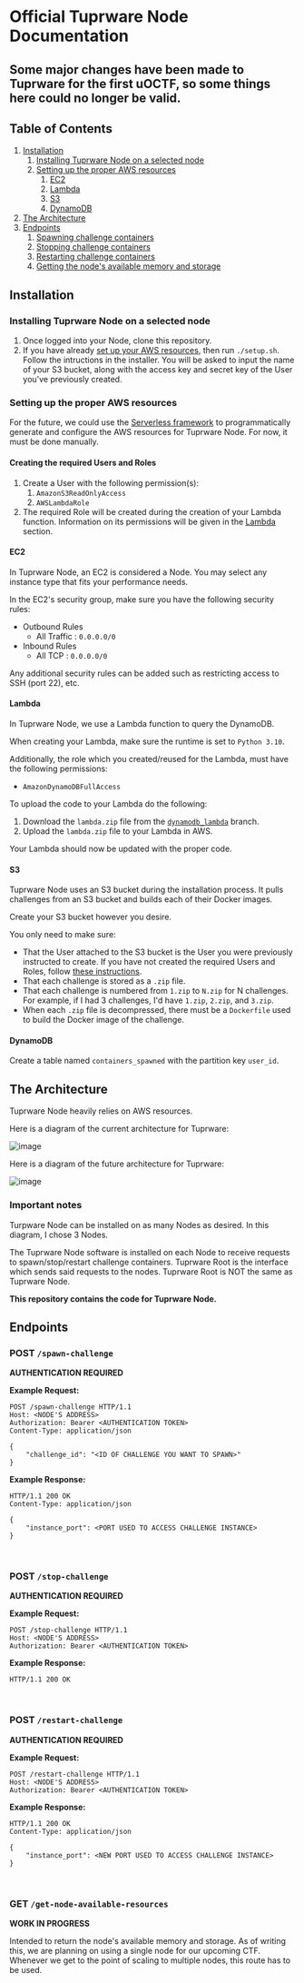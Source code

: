 # Official Tuprware Node Documentation

## Some major changes have been made to Tuprware for the first uOCTF, so some things here could no longer be valid. 

## Table of Contents
1. [Installation](#installation)
    1. [Installing Tuprware Node on a selected node](#installing-tuprware-node-on-a-selected-node)
    2. [Setting up the proper AWS resources](#setting-up-the-proper-aws-resources)
        1. [EC2](#ec2)
        2. [Lambda](#lambda)
        3. [S3](#s3)
        4. [DynamoDB](#dynamodb)
2. [The Architecture](#the-architecture)
3. [Endpoints](#endpoints)
    1. [Spawning challenge containers](#post-spawn-challenge)
    2. [Stopping challenge containers](#post-stop-challenge)
    3. [Restarting challenge containers](#post-restart-challenge)
    4. [Getting the node's available memory and storage](#get-get-node-available-resources)


## Installation

### Installing Tuprware Node on a selected node
1. Once logged into your Node, clone this repository.
2. If you have already [set up your AWS resources](#setting-up-the-proper-aws-resources), then run `./setup.sh`. Follow the intructions in the installer. You will be asked to input the name of your S3 bucket, along with the access key and secret key of the User you've previously created. 


### Setting up the proper AWS resources

For the future, we could use the [Serverless framework](https://www.serverless.com/) to programmatically generate and configure the AWS resources for Tuprware Node. For now, it must be done manually. 

#### Creating the required Users and Roles
1. Create a User with the following permission(s):
    1. `AmazonS3ReadOnlyAccess`
    2. `AWSLambdaRole`
2. The required Role will be created during the creation of your Lambda function. Information on its permissions will be given in the [Lambda](#lambda) section.

#### EC2
In Tuprware Node, an EC2 is considered a Node. You may select any instance type that fits your performance needs. 

In the EC2's security group, make sure you have the following security rules:
* Outbound Rules
    * All Traffic : `0.0.0.0/0`
* Inbound Rules
    * All TCP : `0.0.0.0/0`

Any additional security rules can be added such as restricting access to SSH (port 22), etc. 

#### Lambda

In Tuprware Node, we use a Lambda function to query the DynamoDB.

When creating your Lambda, make sure the runtime is set to `Python 3.10`.

Additionally, the role which you created/reused for the Lambda, must have the following permissions:
* `AmazonDynamoDBFullAccess`

To upload the code to your Lambda do the following:
1. Download the `lambda.zip` file from the [`dynamodb_lambda`](https://github.com/uocybersec/tuprware-node/tree/dynamodb_lambda) branch.
2. Upload the `lambda.zip` file to your Lambda in AWS. 

Your Lambda should now be updated with the proper code. 


#### S3

Tuprware Node uses an S3 bucket during the installation process. It pulls challenges from an S3 bucket and builds each of their Docker images. 

Create your S3 bucket however you desire. 

You only need to make sure:
* That the User attached to the S3 bucket is the User you were previously instructed to create. If you have not created the required Users and Roles, follow [these instructions](#creating-the-required-users-and-roles). 
* That each challenge is stored as a `.zip` file.
* That each challenge is numbered from `1.zip` to `N.zip` for N challenges. For example, if I had 3 challenges, I'd have `1.zip`, `2.zip`, and `3.zip`.
* When each `.zip` file is decompressed, there must be a `Dockerfile` used to build the Docker image of the challenge. 


#### DynamoDB

Create a table named `containers_spawned` with the partition key `user_id`.

## The Architecture

Tuprware Node heavily relies on AWS resources.

Here is a diagram of the current architecture for Tuprware:

![image](https://github.com/uocybersec/tuprware-node/assets/61163520/cb214238-9fdd-4d0e-b78f-278c69ec1b99)


Here is a diagram of the future architecture for Tuprware:

![image](https://github.com/uocybersec/tuprware-node/assets/61163520/cc675069-a6f8-45cb-8bff-571391a04b1a)



### Important notes

Turpware Node can be installed on as many Nodes as desired. In this diagram, I chose 3 Nodes. 

The Tuprware Node software is installed on each Node to receive requests to spawn/stop/restart challenge containers. Tuprware Root is the interface which sends said requests to the nodes. Tuprware Root is NOT the same as Tuprware Node. 

**This repository contains the code for Tuprware Node.** 



## Endpoints

### POST `/spawn-challenge`

**AUTHENTICATION REQUIRED**

**Example Request:** 

```http
POST /spawn-challenge HTTP/1.1
Host: <NODE'S ADDRESS>
Authorization: Bearer <AUTHENTICATION TOKEN>
Content-Type: application/json

{
    "challenge_id": "<ID OF CHALLENGE YOU WANT TO SPAWN>"
}
```

**Example Response:**

```http
HTTP/1.1 200 OK
Content-Type: application/json

{
    "instance_port": <PORT USED TO ACCESS CHALLENGE INSTANCE>
}
```

<br>

### POST `/stop-challenge`

**AUTHENTICATION REQUIRED**

**Example Request:** 

```http
POST /stop-challenge HTTP/1.1
Host: <NODE'S ADDRESS>
Authorization: Bearer <AUTHENTICATION TOKEN>
```

**Example Response:**

```http
HTTP/1.1 200 OK
```

<br>

### POST `/restart-challenge` 

**AUTHENTICATION REQUIRED**

**Example Request:** 

```http
POST /restart-challenge HTTP/1.1
Host: <NODE'S ADDRESS>
Authorization: Bearer <AUTHENTICATION TOKEN>
```

**Example Response:**

```http
HTTP/1.1 200 OK
Content-Type: application/json

{
    "instance_port": <NEW PORT USED TO ACCESS CHALLENGE INSTANCE>
}
```

<br>

### GET `/get-node-available-resources`

**WORK IN PROGRESS**

Intended to return the node's available memory and storage. As of writing this, we are planning on using a single node for our upcoming CTF. Whenever we get to the point of scaling to multiple nodes, this route has to be used. 
